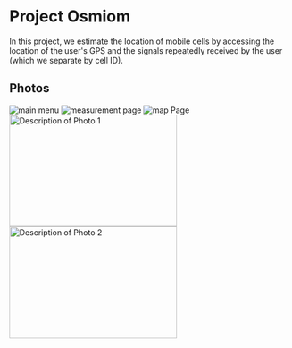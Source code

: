 # Project Osmiom

In this project, we estimate the location of mobile cells by accessing the location of the user's GPS and the signals repeatedly received by the user (which we separate by cell ID).

## Photos

![main menu](https://github.com/jasminet2001/osmiom/assets/16831241/b758b2c3-1379-40d4-b7d6-2f5a6b9a2ba7)
![measurement page](https://github.com/jasminet2001/osmiom/assets/16831241/7f1eefca-c5b7-4b9d-b2c2-84724c1bb64c)
![map Page](https://github.com/jasminet2001/osmiom/assets/16831241/5feef845-aa34-47ba-9590-648970d670c2)
<img src="https://github.com/jasminet2001/osmiom/assets/16831241/5feef845-aa34-47ba-9590-648970d670c2" alt="Description of Photo 1" width="300" height="200">
<img src="path/to/photo2.jpg" alt="Description of Photo 2" width="300" height="200">
